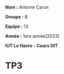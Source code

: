 **Nom :** Antoine Caron

**Groupe :** B

**Equipe :** 13

**Année :** 1ere année(2023)

**IUT Le Havre - Cours GIT**

# TP3

